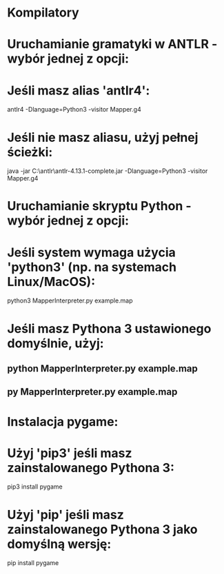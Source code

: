 # Kompilatory

# Uruchamianie gramatyki w ANTLR - wybór jednej z opcji:
# Jeśli masz alias 'antlr4':
antlr4 -Dlanguage=Python3 -visitor Mapper.g4

# Jeśli nie masz aliasu, użyj pełnej ścieżki:
java -jar C:\antlr\antlr-4.13.1-complete.jar -Dlanguage=Python3 -visitor Mapper.g4

# Uruchamianie skryptu Python - wybór jednej z opcji:
# Jeśli system wymaga użycia 'python3' (np. na systemach Linux/MacOS):
python3 MapperInterpreter.py example.map

# Jeśli masz Pythona 3 ustawionego domyślnie, użyj:
## python MapperInterpreter.py example.map
## py MapperInterpreter.py example.map


# Instalacja pygame:
# Użyj 'pip3' jeśli masz zainstalowanego Pythona 3:
pip3 install pygame

# Użyj 'pip' jeśli masz zainstalowanego Pythona 3 jako domyślną wersję:
pip install pygame

